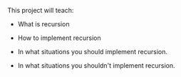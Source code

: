 This project will teach:

* What is recursion

* How to implement recursion

* In what situations you should implement recursion.

* In what situations you shouldn't implement recursion.
